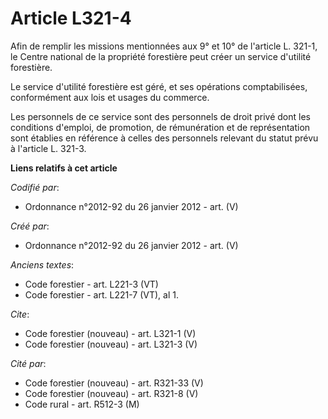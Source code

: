 # Article L321-4

Afin de remplir les missions mentionnées aux 9° et 10° de l'article L. 321-1, le Centre national de la propriété forestière
peut créer un service d'utilité forestière.

Le service d'utilité forestière est géré, et ses opérations comptabilisées, conformément aux lois et usages du commerce.

Les personnels de ce service sont des personnels de droit privé dont les conditions d'emploi, de promotion, de rémunération
et de représentation sont établies en référence à celles des personnels relevant du statut prévu à l'article L. 321-3.

**Liens relatifs à cet article**

_Codifié par_:

  - Ordonnance n°2012-92 du 26 janvier 2012 - art. (V)

_Créé par_:

  - Ordonnance n°2012-92 du 26 janvier 2012 - art. (V)

_Anciens textes_:

  - Code forestier - art. L221-3 (VT)
  - Code forestier - art. L221-7 (VT), al 1.

_Cite_:

  - Code forestier (nouveau) - art. L321-1 (V)
  - Code forestier (nouveau) - art. L321-3 (V)

_Cité par_:

  - Code forestier (nouveau) - art. R321-33 (V)
  - Code forestier (nouveau) - art. R321-8 (V)
  - Code rural - art. R512-3 (M)

